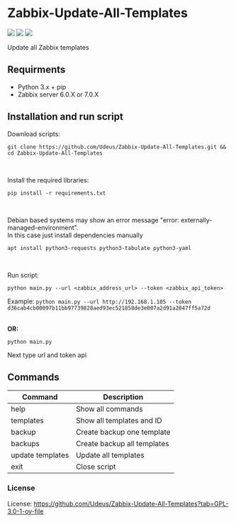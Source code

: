 # Zabbix-Update-All-Templates


[![](https://img.shields.io/badge/View-My_Profile-green?logo=GitHub)](https://github.com/Udeus)
[![](https://img.shields.io/badge/View-My_Repositories-blue?logo=GitHub)](https://github.com/Udeus?tab=repositories)
![](https://img.shields.io/github/license/udeus/zabbix-import-hosts)

Update all Zabbix templates

## Requirments
- Python 3.x + pip
- Zabbix server 6.0.X or 7.0.X


## Installation and run script
Download scripts:
```
git clone https://github.com/Udeus/Zabbix-Update-All-Templates.git && cd Zabbix-Update-All-Templates
```
<br>

Install the required libraries:
```python3.12
pip install -r requirements.txt
```
<br>

Debian based systems may show an error message "error: externally-managed-environment".
<br>
In this case just install dependencies manually

```
apt install python3-requests python3-tabulate python3-yaml
```

<br>

Run script:
```
python main.py --url <zabbix_address_url> --token <zabbix_api_token>
```
Example:
`
python main.py --url http://192.168.1.105 --token d36cab4cb00097b11bb97739828aed93ec521858de3e007a2d91a2047ff5a72d
`
<br>
<br>

**OR:**

```
python main.py
```
Next type url and token api


## Commands

| Command          | Description                 |
|------------------|-----------------------------|
| help             | Show all commands           |
| templates        | Show all templates and ID   |
| backup           | Create backup one template  |
| backups          | Create backup all templates |
| update templates | Update all templates        |
| exit             | Close script                |

### License

License: https://github.com/Udeus/Zabbix-Update-All-Templates?tab=GPL-3.0-1-ov-file

